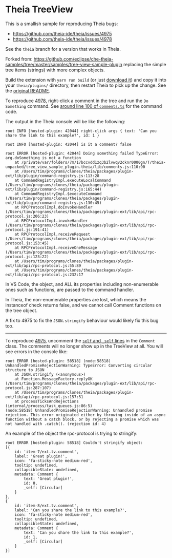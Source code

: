 # Theia TreeView

This is a smallish sample for reproducing Theia bugs:
- https://github.com/theia-ide/theia/issues/4975
- https://github.com/theia-ide/theia/issues/4978

See the `theia` branch for a version that works in Theia.

Forked from: https://github.com/eclipse/che-theia-samples/tree/master/samples/tree-view-sample-plugin replacing the simple tree items (strings) with more complex objects.

Build the extension with `yarn run build` (or just [download it](https://raw.githubusercontent.com/tetchel/theia-tree-bug/master/tree_view_sample_plugin.theia)) and copy it into your `theia/plugins/` directory, then restart Theia to pick up the change. See the [original README](https://github.com/eclipse/che-theia-samples/tree/master/samples/tree-view-sample-plugin).

To reproduce [4978](https://github.com/theia-ide/theia/issues/4978), right-click a comment in the tree and run the `Do Something` command.
See [around line 100 of `comments.ts`](https://github.com/tetchel/theia-tree-bug/blob/master/src/comments.ts#L101) for the command code.

The output in the Theia console will be like the following:
```
root INFO [hosted-plugin: 42044] right-click args { text: 'Can you share the link to this example?', id: 1 }

root INFO [hosted-plugin: 42044] is it a comment? false

root ERROR [hosted-plugin: 42044] Doing something failed TypeError: arg.doSomething is not a function
    at /private/var/folders/7m/17bccvdd1zq3b2lvwqv2cknr0000gn/T/theia-unpacked/tree_view_sample_plugin.theia/lib/comments.js:110:90
    at /Users/tim/programs/clones/theia/packages/plugin-ext/lib/plugin/command-registry.js:113:28
    at CommandRegistryImpl.executeLocalCommand (/Users/tim/programs/clones/theia/packages/plugin-ext/lib/plugin/command-registry.js:165:44)
    at CommandRegistryImpl.$executeCommand (/Users/tim/programs/clones/theia/packages/plugin-ext/lib/plugin/command-registry.js:130:45)
    at RPCProtocolImpl.doInvokeHandler (/Users/tim/programs/clones/theia/packages/plugin-ext/lib/api/rpc-protocol.js:206:23)
    at RPCProtocolImpl.invokeHandler (/Users/tim/programs/clones/theia/packages/plugin-ext/lib/api/rpc-protocol.js:191:41)
    at RPCProtocolImpl.receiveRequest (/Users/tim/programs/clones/theia/packages/plugin-ext/lib/api/rpc-protocol.js:153:45)
    at RPCProtocolImpl.receiveOneMessage (/Users/tim/programs/clones/theia/packages/plugin-ext/lib/api/rpc-protocol.js:123:22)
    at /Users/tim/programs/clones/theia/packages/plugin-ext/lib/api/rpc-protocol.js:55:89
    at /Users/tim/programs/clones/theia/packages/plugin-ext/lib/api/rpc-protocol.js:232:17
```

In VS Code, the object, and ALL its properties including non-enumerable ones such as functions, are passed to the command handler.

In Theia, the non-enumerable properties are lost, which means the instanceof check returns false, and we cannot call Comment functions on the tree object.

A fix to 4975 to fix the `JSON.stringify` behaviour would likely fix this bug too.

***

To reproduce [4975](https://github.com/theia-ide/theia/issues/4975), uncomment the [`self` and `_self` lines](https://github.com/tetchel/theia-tree-bug/blob/master/src/comments.ts#L8) in the `Comment` class.
The comments will no longer show up in the TreeView at all. You will see errors in the console like:
```
root ERROR [hosted-plugin: 58518] (node:58518) UnhandledPromiseRejectionWarning: TypeError: Converting circular structure to JSON
    at JSON.stringify (<anonymous>)
    at Function.MessageFactory.replyOK (/Users/tim/programs/clones/theia/packages/plugin-ext/lib/api/rpc-protocol.js:287:107)
    at /Users/tim/programs/clones/theia/packages/plugin-ext/lib/api/rpc-protocol.js:157:51
    at processTicksAndRejections (internal/process/task_queues.js:86:5)
(node:58518) UnhandledPromiseRejectionWarning: Unhandled promise rejection. This error originated either by throwing inside of an async function without a catch block, or by rejecting a promise which was not handled with .catch(). (rejection id: 4)
```

An example of the object the rpc-protocol is trying to stringify:
```
root ERROR [hosted-plugin: 58518] Couldn't stringify object:
[{
    id: 'item-7/ext.tv.comment',
    label: 'Great plugin!',
    icon: 'fa-sticky-note medium-red',
    tooltip: undefined,
    collapsibleState: undefined,
    metadata: Comment {
        text: 'Great plugin!',
        id: 0,
        _self: [Circular]
    }
},
{
    id: 'item-8/ext.tv.comment',
    label: 'Can you share the link to this example?',
    icon: 'fa-sticky-note medium-red',
    tooltip: undefined,
    collapsibleState: undefined,
    metadata: Comment {
        text: 'Can you share the link to this example?',
        id: 1,
        _self: [Circular]
    }
}]
```
